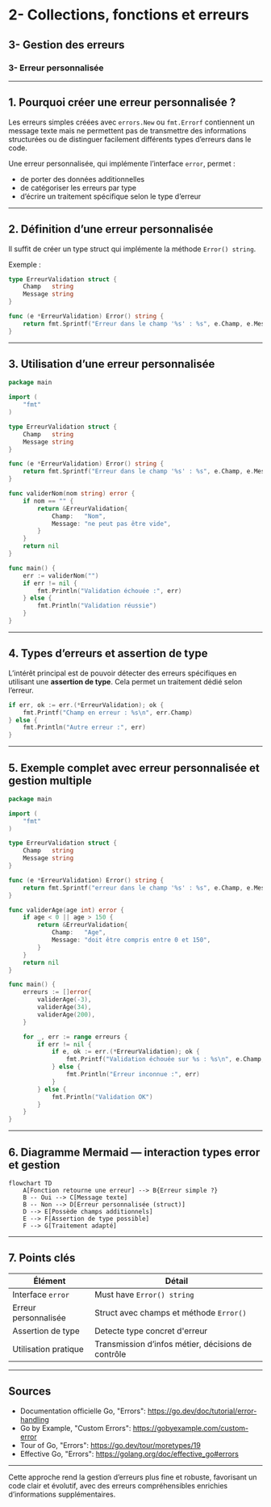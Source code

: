 # 2- Collections, fonctions et erreurs  
## 3- Gestion des erreurs  
### 3- Erreur personnalisée  

---

## 1. Pourquoi créer une erreur personnalisée ?  

Les erreurs simples créées avec `errors.New` ou `fmt.Errorf` contiennent un message texte mais ne permettent pas de transmettre des informations structurées ou de distinguer facilement différents types d’erreurs dans le code.  

Une erreur personnalisée, qui implémente l’interface `error`, permet :  
- de porter des données additionnelles  
- de catégoriser les erreurs par type  
- d’écrire un traitement spécifique selon le type d’erreur  

---

## 2. Définition d’une erreur personnalisée  

Il suffit de créer un type struct qui implémente la méthode `Error() string`.  

Exemple :

```go
type ErreurValidation struct {
    Champ   string
    Message string
}

func (e *ErreurValidation) Error() string {
    return fmt.Sprintf("Erreur dans le champ '%s' : %s", e.Champ, e.Message)
}
```

---

## 3. Utilisation d’une erreur personnalisée  

```go
package main

import (
    "fmt"
)

type ErreurValidation struct {
    Champ   string
    Message string
}

func (e *ErreurValidation) Error() string {
    return fmt.Sprintf("Erreur dans le champ '%s' : %s", e.Champ, e.Message)
}

func validerNom(nom string) error {
    if nom == "" {
        return &ErreurValidation{
            Champ:   "Nom",
            Message: "ne peut pas être vide",
        }
    }
    return nil
}

func main() {
    err := validerNom("")
    if err != nil {
        fmt.Println("Validation échouée :", err)
    } else {
        fmt.Println("Validation réussie")
    }
}
```

---

## 4. Types d’erreurs et assertion de type  

L’intérêt principal est de pouvoir détecter des erreurs spécifiques en utilisant une **assertion de type**. Cela permet un traitement dédié selon l’erreur.

```go
if err, ok := err.(*ErreurValidation); ok {
    fmt.Printf("Champ en erreur : %s\n", err.Champ)
} else {
    fmt.Println("Autre erreur :", err)
}
```

---

## 5. Exemple complet avec erreur personnalisée et gestion multiple  

```go
package main

import (
    "fmt"
)

type ErreurValidation struct {
    Champ   string
    Message string
}

func (e *ErreurValidation) Error() string {
    return fmt.Sprintf("erreur dans le champ '%s' : %s", e.Champ, e.Message)
}

func validerAge(age int) error {
    if age < 0 || age > 150 {
        return &ErreurValidation{
            Champ:   "Age",
            Message: "doit être compris entre 0 et 150",
        }
    }
    return nil
}

func main() {
    erreurs := []error{
        validerAge(-3),
        validerAge(34),
        validerAge(200),
    }

    for _, err := range erreurs {
        if err != nil {
            if e, ok := err.(*ErreurValidation); ok {
                fmt.Printf("Validation échouée sur %s : %s\n", e.Champ, e.Message)
            } else {
                fmt.Println("Erreur inconnue :", err)
            }
        } else {
            fmt.Println("Validation OK")
        }
    }
}
```

---

## 6. Diagramme Mermaid — interaction types error et gestion  

```mermaid
flowchart TD
    A[Fonction retourne une erreur] --> B{Erreur simple ?}
    B -- Oui --> C[Message texte]
    B -- Non --> D[Erreur personnalisée (struct)]
    D --> E[Possède champs additionnels]
    E --> F[Assertion de type possible]
    F --> G[Traitement adapté]
```

---

## 7. Points clés  

| Élément               | Détail                                               |
|-----------------------|-----------------------------------------------------|
| Interface `error`     | Must have `Error() string`                           |
| Erreur personnalisée  | Struct avec champs et méthode `Error()`             |
| Assertion de type     | Detecte type concret d'erreur                        |
| Utilisation pratique  | Transmission d’infos métier, décisions de contrôle  |

---

## Sources  

- Documentation officielle Go, "Errors": https://go.dev/doc/tutorial/error-handling  
- Go by Example, "Custom Errors": https://gobyexample.com/custom-error  
- Tour of Go, "Errors": https://go.dev/tour/moretypes/19  
- Effective Go, "Errors": https://golang.org/doc/effective_go#errors  

---

Cette approche rend la gestion d’erreurs plus fine et robuste, favorisant un code clair et évolutif, avec des erreurs compréhensibles enrichies d’informations supplémentaires.
